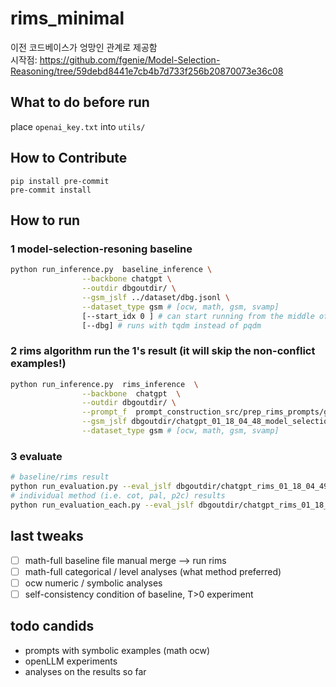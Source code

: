 # rims_minimal
이전 코드베이스가 엉망인 관계로 제공함 <br>
시작점: https://github.com/fgenie/Model-Selection-Reasoning/tree/59debd8441e7cb4b7d733f256b20870073e36c08


## What to do before run
place `openai_key.txt` into `utils/`

## How to Contribute

```
pip install pre-commit
pre-commit install
```

## How to run
### 1 model-selection-resoning baseline
```bash
python run_inference.py  baseline_inference \
                --backbone chatgpt \
                --outdir dbgoutdir/ \
                --gsm_jslf ../dataset/dbg.jsonl \
                --dataset_type gsm # [ocw, math, gsm, svamp]
                [--start_idx 0 ] # can start running from the middle of the data
                [--dbg] # runs with tqdm instead of pqdm
```


### 2 rims algorithm run the 1's result (it will skip the non-conflict examples!)
```bash
python run_inference.py  rims_inference  \
                --backbone  chatgpt  \
                --outdir dbgoutdir/ \
                --prompt_f  prompt_construction_src/prep_rims_prompts/gsm_prompts/3_reflectonce_cot2p2c.pal2cot.pal2p2c.txt_rm_ans   \
                --gsm_jslf dbgoutdir/chatgpt_01_18_04_48_model_selection3_startidx0.jsonl \
                --dataset_type gsm # [ocw, math, gsm, svamp]
```

### 3 evaluate
```bash
# baseline/rims result
python run_evaluation.py --eval_jslf dbgoutdir/chatgpt_rims_01_18_04_49_startidx0.jsonl --eval_type [gsm|svamp|ocw|math]
# individual method (i.e. cot, pal, p2c) results
python run_evaluation_each.py --eval_jslf dbgoutdir/chatgpt_rims_01_18_04_49_startidx0.jsonl --eval_type [gsm|svamp|ocw|math]
```

## last tweaks
 - [ ] math-full baseline file manual merge --> run rims
 - [ ] math-full categorical / level analyses (what method preferred)
 - [ ] ocw numeric / symbolic analyses
 - [ ] self-consistency condition of baseline, T>0 experiment

## todo candids
 - prompts with symbolic examples (math ocw)
 - openLLM experiments
 - analyses on the results so far
